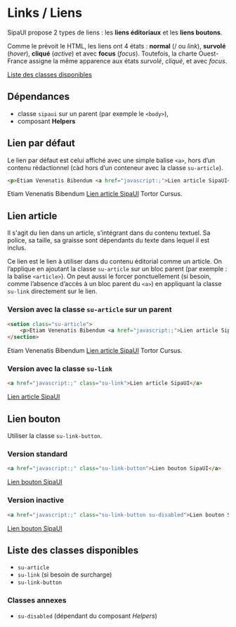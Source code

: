 # Links / Liens

SipaUI propose 2 types de liens&nbsp;: les **liens éditoriaux** et les **liens boutons**.

Comme le prévoit le HTML, les liens ont 4 états&nbsp;: **normal** (/ ou *link*), **survolé** (*hover*), **cliqué** (*active*) et avec **focus** (*focus*). Toutefois, la charte Ouest-France assigne la même apparence aux états *survolé*, *cliqué*, et avec *focus*.

<a href="#liste-classes" target="_self" class="link-button">Liste des classes disponibles</a>

<div class="dependances">

## Dépendances
- classe `sipaui` sur un parent (par exemple le `<body>`),
- composant **Helpers**

</div>


## Lien par défaut

Le lien par défaut est celui affiché avec une simple balise `<a>`, hors d’un contenu rédactionnel (càd hors d’un conteneur avec la classe `su-article`).

```html
<p>Etiam Venenatis Bibendum <a href="javascript:;">Lien article SipaUI</a> Tortor Cursus.</p>
```
<div class="sipaui">
		<p>Etiam Venenatis Bibendum <a href="javascript:;">Lien article SipaUI</a> Tortor Cursus.</p>
</div>


## Lien article

Il s'agit du lien dans un article, s’intégrant dans du contenu textuel. Sa police, sa taille, sa graisse sont dépendants du texte dans lequel il est inclus.

Ce lien est le lien à utiliser dans du contenu éditorial comme un article. On l’applique en ajoutant la classe `su-article` sur un bloc parent (par exemple&nbsp;: la balise `<article>`). On peut aussi le forcer ponctuellement (si besoin, comme l’absence d’accès à un bloc parent du `<a>`) en appliquant la classe `su-link` directement sur le lien.

### Version avec la classe `su-article` sur un parent
```html
<setion class="su-article">
	<p>Etiam Venenatis Bibendum <a href="javascript:;">Lien article SipaUI</a> Tortor Cursus.</p>
</section>
```
<div class="sipaui">
	<section class="su-article">
		<p>Etiam Venenatis Bibendum <a href="javascript:;">Lien article SipaUI</a> Tortor Cursus.</p>
	</section>
</div>

### Version avec la classe `su-link`
```html
<a href="javascript:;" class="su-link">Lien article SipaUI</a>
```
<div class="sipaui">
	<a href="javascript:;" class="su-link">Lien article SipaUI</a>
</div>


## Lien bouton

Utiliser la classe `su-link-button`.

### Version standard
```html
<a href="javascript:;" class="su-link-button">Lien bouton SipaUI</a>
```
<div class="sipaui">
	<a href="javascript:;" class="su-link-button">Lien bouton SipaUI</a>
</div>

### Version inactive
```html
<a href="javascript:;" class="su-link-button su-disabled">Lien bouton SipaUI</a>
```
<div class="sipaui">
	<a href="javascript:;" class="su-link-button su-disabled">Lien bouton SipaUI</a>
</div>

<div id="liste-classes" class="control-titres">

## Liste des classes disponibles
- `su-article`
- `su-link` (si besoin de surcharge)
- `su-link-button`

### Classes annexes
- `su-disabled` (dépendant du composant *Helpers*)

</div>
